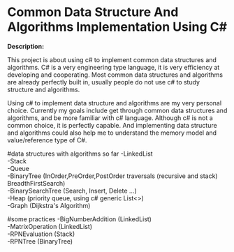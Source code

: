 Common Data Structure And Algorithms Implementation Using C#
============================================================
<p><b>Description: </b></p>
<p>This project is about using c# to implement common data structures and algorithms. C# is a very engineering type language, it is very efficiency at developing and cooperating.
Most common data structures and algorithms are already perfectly built in, usually people do not use c# to study structure and algorithms.</p>
<p>Using c# to implement data structure and algorithms are my very personal choice. Currently my goals include get through common data structures and algorithms, 
and be more familiar with c# language. Although c# is not a common choice, it is perfectly capable. And implementing data structure and algorithms could also help me to understand the memory model and value/reference type of C#. </p>


#data structures with algorithms so far
-LinkedList<br/>
-Stack<br/>
-Queue<br/>
-BinaryTree (InOrder,PreOrder,PostOrder traversals (recursive and stack) BreadthFirstSearch)<br/>
-BinarySearchTree (Search, Insert, Delete ...)<br/>
-Heap (priority queue, using c# generic List<>)<br/>
-Graph (Dijkstra's Algorithm)<br/>

#some practices
-BigNumberAddition (LinkedList)<br/>
-MatrixOperation (LinkedList)<br/>
-RPNEvaluation (Stack)<br/>
-RPNTree (BinaryTree)<br/>